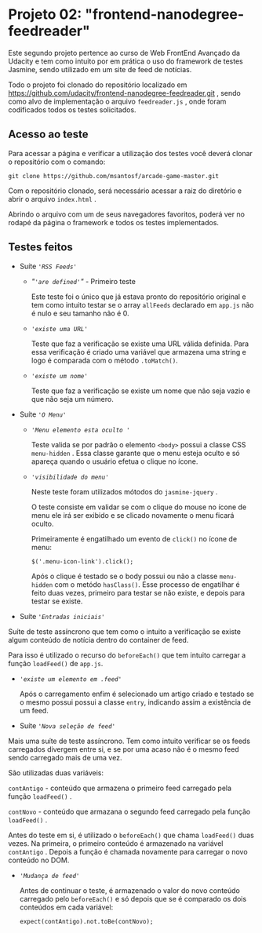 # Projeto 02: "frontend-nanodegree-feedreader"

Este segundo projeto pertence ao curso de Web FrontEnd Avançado da Udacity e tem como intuito por em prática o uso do framework de testes Jasmine, sendo utilizado em um site de feed de notícias.

Todo o projeto foi clonado do repositório localizado em https://github.com/udacity/frontend-nanodegree-feedreader.git , sendo como alvo de implementação o arquivo `feedreader.js` , onde foram codificados todos os testes solicitados.

## Acesso ao teste

Para acessar a página e verificar a utilização dos testes você deverá clonar o repositório com o comando:

`git clone https://github.com/msantosf/arcade-game-master.git`

Com o repositório clonado, será necessário acessar a raiz do diretório e abrir o arquivo `index.html` .

Abrindo o arquivo com um de seus navegadores favoritos, poderá ver no rodapé da página o framework e todos os testes implementados.

## Testes feitos

* Suíte _`'RSS Feeds'`_

  * _"`'are defined'`"_ - Primeiro teste

    Este teste foi o único que já estava pronto do repositório original e tem como intuito testar se o array `allFeeds` declarado em `app.js` não é nulo e seu tamanho não é 0.

  * _`'existe uma URL'`_

    Teste que faz a verificação se existe uma URL válida definida. Para essa verificação é criado uma variável que armazena uma string e logo é comparada com o método `.toMatch()`.

  * _`'existe um nome'`_

    Teste que faz a verificação se existe um nome que não seja vazio e que não seja um número.

* Suíte _`'O Menu'`_

  * _`'Menu elemento esta oculto '`_

    Teste valida se por padrão o elemento `<body>` possui a classe CSS `menu-hidden` . Essa classe garante que o menu esteja oculto e só apareça quando o usuário efetua o clique no ícone.

  * _`'visibilidade do menu'`_

    Neste teste foram utilizados mótodos do `jasmine-jquery` .

    O teste consiste em validar se com o clique do mouse no ícone de menu ele irá ser exibido e se clicado novamente o menu ficará oculto.

    Primeiramente é engatilhado um evento de `click()` no ícone de menu:

    `$('.menu-icon-link').click();`

    Após o clique é testado se o body possui ou não a classe `menu-hidden` com o metódo `hasClass()`. Esse processo de engatilhar é feito duas vezes, primeiro para testar se não existe, e depois para testar se existe.

* Suíte _`'Entradas iniciais'`_

Suíte de teste assíncrono que tem como o intuito a verificação se existe algum conteúdo de notícia dentro do container de feed.

Para isso é utilizado o recurso do `beforeEach()` que tem  intuito carregar a função `loadFeed()` de `app.js`.

  * _`'existe um elemento em .feed'`_

    Após o carregamento enfim é selecionado um artigo criado e testado se o mesmo possui possui a classe `entry`, indicando assim a existência de um feed.

* Suíte _`'Nova seleção de feed'`_

Mais uma suíte de teste assíncrono. Tem como intuito verificar se os feeds carregados divergem entre si, e se por uma acaso não é o mesmo feed sendo carregado mais de uma vez.

São utilizadas duas variáveis:

`contAntigo` - conteúdo que armazena o primeiro feed carregado pela função `loadFeed()` .

`contNovo` - conteúdo que armazana o segundo feed carregado pela função `loadFeed()` .

Antes do teste em si, é utilizado o `beforeEach()` que chama `loadFeed()` duas vezes. Na primeira, o primeiro conteúdo é armazenado na variável `contAntigo` . Depois a função é chamada novamente para carregar o novo conteúdo no DOM.

  * _`'Mudança de feed'`_

    Antes de continuar o teste, é armazenado o valor do novo conteúdo carregado pelo `beforeEach()` e só depois que se é comparado os dois conteúdos em cada variável:

    `expect(contAntigo).not.toBe(contNovo);`
